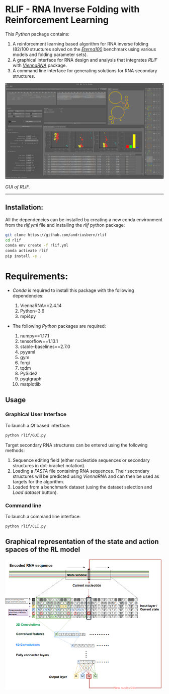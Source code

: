 # RLIF - RNA Inverse Folding with Reinforcement Learning

This *Python* package contains:
1. A reinforcement learning based algorithm for RNA inverse folding (82/100 structures solved on the [*Eterna100*](https://eternagame.org/) benchmark using various models and folding parameter sets).
2. A graphical interface for RNA design and analysis that integrates *RLIF* with *[ViennaRNA](https://www.tbi.univie.ac.at/RNA/)* package.
3. A command line interface for generating solutions for RNA secondary structures.


<img src="assets/interface2.png" width="600"> 

*GUI of RLIF.*

---


## Installation:

All the dependencies can be installed by creating a new conda environment from the *rlif.yml* file and installing the *rlif* python package:

```bash
git clone https://github.com/andriusbern/rlif
cd rlif
conda env create -f rlif.yml
conda activate rlif
pip install -e .
```

# Requirements:

- *Conda* is required to install this package with the following dependencies:

  1. ViennaRNA==2.4.14
  2. Python=3.6
  3. mpi4py

- The following *Python* packages are required:

  1. numpy==1.17.1
  2. tensorflow==1.13.1
  3. stable-baselines==2.7.0
  4. pyyaml
  5. gym
  6. forgi
  7. tqdm
  8. PySide2
  9. pyqtgraph
  10. matplotlib


## Usage

### Graphical User Interface

To launch a *Qt* based interface:

```bash
python rlif/GUI.py
```

Target secondary RNA structures can be entered using the following methods:

1. Sequence editing field (either nucleotide sequences or secondary structures in dot-bracket notation).
2. Loading a *FASTA* file containing RNA sequences. Their secondary structures will be predicted using *ViennaRNA* and can then be used as targets for the algorithm.
3. Loaded from a benchmark dataset (using the dataset selection and *Load dataset* button).

### Command line

To launch a command line interface:
```
python rlif/CLI.py
```

## Graphical representation of the state and action spaces of the RL model

<img src="assets/state.png" width="600">
